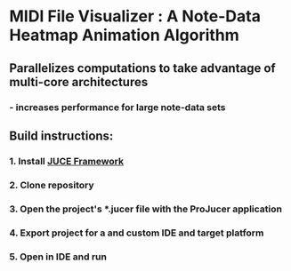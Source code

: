 # MIDI File Visualizer : A Note-Data Heatmap Animation Algorithm
## Parallelizes computations to take advantage of multi-core architectures
###  - increases performance for large note-data sets 

## Build instructions:
### 1. Install [JUCE Framework](https://juce.com/ "JUCE C++ Audio Application Framework Website")
### 2. Clone repository
### 3. Open the project's *.jucer file with the ProJucer application
### 4. Export project for a and custom IDE and target platform
### 5. Open in IDE and run